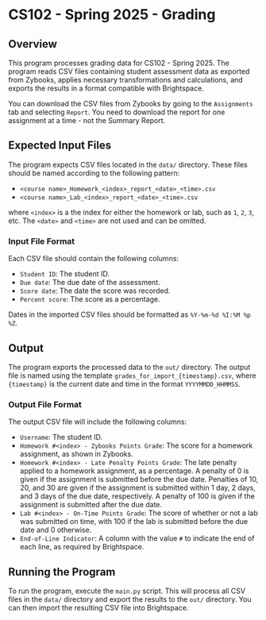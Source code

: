 # CS102 - Spring 2025 - Grading

## Overview

This program processes grading data for CS102 - Spring 2025. The program reads CSV files containing student assessment data as exported from Zybooks, applies necessary transformations and calculations, and exports the results in a format compatible with Brightspace.

You can download the CSV files from Zybooks by going to the `Assignments` tab and selecting `Report`. You need to download the report for one assignment at a time - not the Summary Report.

## Expected Input Files

The program expects CSV files located in the `data/` directory. These files should be named according to the following pattern:

- `<course name>_Homework_<index>_report_<date>_<time>.csv`
- `<course name>_Lab_<index>_report_<date>_<time>.csv`

where `<index>` is a the index for either the homework or lab, such as `1`, `2`, `3`, etc. The `<date>` and `<time>` are not used and can be omitted.

### Input File Format

Each CSV file should contain the following columns:

- `Student ID`: The student ID.
- `Due date`: The due date of the assessment.
- `Score date`: The date the score was recorded.
- `Percent score`: The score as a percentage.

Dates in the imported CSV files should be formatted as `%Y-%m-%d %I:%M %p %Z`.

## Output

The program exports the processed data to the `out/` directory. The output file is named using the template `grades_for_import_{timestamp}.csv`, where `{timestamp}` is the current date and time in the format `YYYYMMDD_HHMMSS`.

### Output File Format

The output CSV file will include the following columns:

- `Username`: The student ID.
- `Homework #<index> - Zybooks Points Grade`: The score for a homework assignment, as shown in Zybooks.
- `Homework #<index> - Late Penalty Points Grade`: The late penalty applied to a homework assignment, as a percentage. A penalty of 0 is given if the assignment is submitted before the due date. Penalties of 10, 20, and 30 are given if the assignment is submitted within 1 day, 2 days, and 3 days of the due date, respectively. A penalty of 100 is given if the assignment is submitted after the due date.
- `Lab #<index> - On-Time Points Grade`: The score of whether or not a lab was submitted on time, with 100 if the lab is submitted before the due date and 0 otherwise.
- `End-of-Line Indicator`: A column with the value `#` to indicate the end of each line, as required by Brightspace.

## Running the Program

To run the program, execute the `main.py` script. This will process all CSV files in the `data/` directory and export the results to the `out/` directory. You can then import the resulting CSV file into Brightspace.
